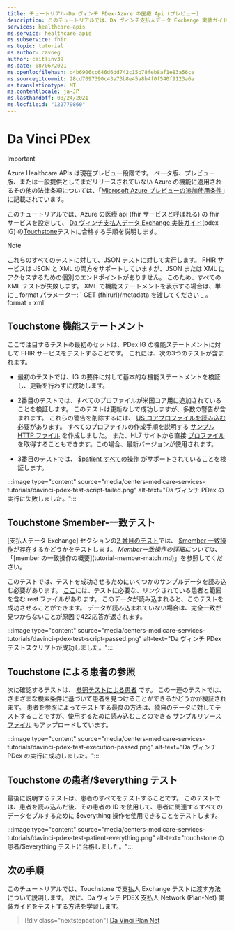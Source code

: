 ```yaml
---
title: チュートリアル-Da ヴィンチ PDex-Azure の医療 Api (プレビュー)
description: このチュートリアルでは、Da ヴィンチ支払人データ Exchange 実装ガイドのテストに合格するように fhir サービスを設定する手順について説明します。
services: healthcare-apis
ms.service: healthcare-apis
ms.subservice: fhir
ms.topic: tutorial
ms.author: cavoeg
author: caitlinv39
ms.date: 08/06/2021
ms.openlocfilehash: d4b6906cc646d6dd742c15b78feb8af1e83a56ce
ms.sourcegitcommit: 28cd7097390c43a73b8e45a8b4f0f540f9123a6a
ms.translationtype: MT
ms.contentlocale: ja-JP
ms.lasthandoff: 08/24/2021
ms.locfileid: "122779860"
---
```

# <a name="da-vinci-pdex"></a>Da Vinci PDex

> [!IMPORTANT]
> Azure Healthcare APIs は現在プレビュー段階です。 ベータ版、プレビュー版、または一般提供としてまだリリースされていない Azure の機能に適用されるその他の法律条項については、「[Microsoft Azure プレビューの追加使用条件](https://azure.microsoft.com/support/legal/preview-supplemental-terms/)」に記載されています。

このチュートリアルでは、Azure の医療 api (fhir サービスと呼ばれる) の fhir サービスを設定して、 [Da ヴィンチ支払人データ Exchange 実装ガイド](http://hl7.org/fhir/us/davinci-pdex/toc.html)(pdex IG) の[Touchstone](https://touchstone.aegis.net/touchstone/)テストに合格する手順を説明します。

> [!NOTE]
> これらのすべてのテストに対して、JSON テストに対して実行します。 FHIR サービスは JSON と XML の両方をサポートしていますが、JSON または XML にアクセスするための個別のエンドポイントがありません。 このため、すべての XML テストが失敗します。 XML で機能ステートメントを表示する場合は、単に \_ format パラメーター: \` GET {fhirurl}/metadata を渡してください \_ 。format = xml\`

## <a name="touchstone-capability-statement"></a>Touchstone 機能ステートメント

ここで注目するテストの最初のセットは、PDex IG の機能ステートメントに対して FHIR サービスをテストすることです。 これには、次の3つのテストが含まれます。

* 最初のテストでは、IG の要件に対して基本的な機能ステートメントを検証し、更新を行わずに成功します。

* 2番目のテストでは、すべてのプロファイルが米国コア用に追加されていることを検証します。 このテストは更新なしで成功しますが、多数の警告が含まれます。 これらの警告を削除するには、 [US コアプロファイルを読み込む](validation-against-profiles.md)必要があります。 すべてのプロファイルの作成手順を説明する [サンプル HTTP ファイル](https://github.com/microsoft/fhir-server/blob/main/docs/rest/PayerDataExchange/USCore.http) を作成しました。 また、HL7 サイトから直接 [プロファイル](http://hl7.org/fhir/us/core/STU3.1.1/profiles.html#profiles) を取得することもできます。この場合、最新バージョンが使用されます。

* 3番目のテストでは、 [$patient すべての操作](patient-everything.md) がサポートされていることを検証します。

:::image type="content" source="media/centers-medicare-services-tutorials/davinci-pdex-test-script-failed.png" alt-text="Da ヴィンチ PDex の実行に失敗しました。":::

## <a name="touchstone-member-match-test"></a>Touchstone $member-一致テスト

[支払人データ Exchange] セクションの[2 番目のテスト](https://touchstone.aegis.net/touchstone/testdefinitions?selectedTestGrp=/FHIRSandbox/DaVinci/FHIR4-0-1-Test/PDEX/PayerExchange/01-Member-Match&activeOnly=false&contentEntry=TEST_SCRIPTS)では、 [$member 一致操作](http://hl7.org/fhir/us/davinci-hrex/2020Sep/OperationDefinition-member-match.html)が存在するかどうかをテストします。 $Member 一致操作の詳細については、「 [$member の一致操作の概要](tutorial-member-match.md)」を参照してください。

このテストでは、テストを成功させるためにいくつかのサンプルデータを読み込む必要があります。 [ここ](https://github.com/microsoft/fhir-server/blob/main/docs/rest/PayerDataExchange/membermatch.http)には、テストに必要な、リンクされている患者と範囲を含む rest ファイルがあります。 このデータが読み込まれると、このテストを成功させることができます。 データが読み込まれていない場合は、完全一致が見つからないことが原因で422応答が返されます。

:::image type="content" source="media/centers-medicare-services-tutorials/davinci-pdex-test-script-passed.png" alt-text="Da ヴィンチ PDex テストスクリプトが成功しました。":::

## <a name="touchstone-patient-by-reference"></a>Touchstone による患者の参照

次に確認するテストは、 [参照テストによる患者](https://touchstone.aegis.net/touchstone/testdefinitions?selectedTestGrp=/FHIRSandbox/DaVinci/FHIR4-0-1-Test/PDEX/PayerExchange/02-PatientByReference&activeOnly=false&contentEntry=TEST_SCRIPTS) です。 この一連のテストでは、さまざまな検索条件に基づいて患者を見つけることができるかどうかが検証されます。 患者を参照によってテストする最良の方法は、独自のデータに対してテストすることですが、使用するために読み込むことのできる [サンプルリソースファイル](https://github.com/microsoft/fhir-server/blob/main/docs/rest/PayerDataExchange/PDex_Sample_Data.http) もアップロードしています。

:::image type="content" source="media/centers-medicare-services-tutorials/davinci-pdex-test-execution-passed.png" alt-text="Da ヴィンチ PDex の実行に成功しました。":::

## <a name="touchstone-patienteverything-test"></a>Touchstone の患者/$everything テスト

最後に説明するテストは、患者のすべてをテストすることです。 このテストでは、患者を読み込んだ後、その患者の ID を使用して、患者に関連するすべてのデータをプルするために $everything 操作を使用できることをテストします。

:::image type="content" source="media/centers-medicare-services-tutorials/davinci-pdex-test-patient-everything.png" alt-text="touchstone の患者/$everything テストに合格しました。":::

## <a name="next-steps"></a>次の手順

このチュートリアルでは、Touchstone で支払人 Exchange テストに渡す方法について説明します。 次に、Da ヴィンチ PDEX 支払人 Network (Plan-Net) 実装ガイドをテストする方法を学習します。

>[!div class="nextstepaction"]
>[Da Vinci Plan Net](davinci-plan-net.md)  

